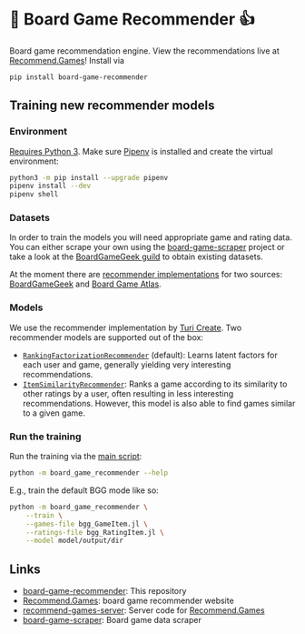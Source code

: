 # 🎲 Board Game Recommender 👍

Board game recommendation engine. View the recommendations live at
[Recommend.Games](https://recommend.games/)! Install via

```bash
pip install board-game-recommender
```

## Training new recommender models

### Environment

[Requires Python 3](https://pythonclock.org/). Make sure
[Pipenv](https://docs.pipenv.org/) is installed and create the virtual environment:

```bash
python3 -m pip install --upgrade pipenv
pipenv install --dev
pipenv shell
```

### Datasets

In order to train the models you will need appropriate game and rating data.
You can either scrape your own using the [board-game-scraper](https://gitlab.com/recommend.games/board-game-scraper)
project or take a look at the [BoardGameGeek guild](https://boardgamegeek.com/thread/2287371/boardgamegeek-games-and-ratings-datasets)
to obtain existing datasets.

At the moment there are [recommender implementations](board_game_recommender/recommend.py)
for two sources: [BoardGameGeek](https://boardgamegeek.com/) and [Board Game Atlas](https://www.boardgameatlas.com/).

### Models

We use the recommender implementation by [Turi Create](https://github.com/apple/turicreate).
Two recommender models are supported out of the box:

* [`RankingFactorizationRecommender`](https://apple.github.io/turicreate/docs/api/generated/turicreate.recommender.ranking_factorization_recommender.RankingFactorizationRecommender.html)
 (default): Learns latent factors for each user and game, generally yielding
 very interesting recommendations.
* [`ItemSimilarityRecommender`](https://apple.github.io/turicreate/docs/api/generated/turicreate.recommender.item_similarity_recommender.ItemSimilarityRecommender.html):
 Ranks a game according to its similarity to other ratings by a user, often
 resulting in less interesting recommendations. However, this model is also
 able to find games similar to a given game.

### Run the training

Run the training via the [main script](board_game_recommender/__main__.py):

```bash
python -m board_game_recommender --help
```

E.g., train the default BGG mode like so:

```bash
python -m board_game_recommender \
    --train \
    --games-file bgg_GameItem.jl \
    --ratings-file bgg_RatingItem.jl \
    --model model/output/dir
```

## Links

* [board-game-recommender](https://gitlab.com/recommend.games/board-game-recommender):
 This repository
* [Recommend.Games](https://recommend.games/): board game recommender website
* [recommend-games-server](https://gitlab.com/recommend.games/recommend-games-server):
 Server code for [Recommend.Games](https://recommend.games/)
* [board-game-scraper](https://gitlab.com/recommend.games/board-game-scraper):
 Board game data scraper
